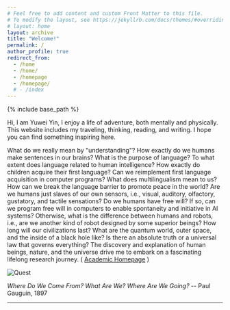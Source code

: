 ```yaml
---
# Feel free to add content and custom Front Matter to this file.
# To modify the layout, see https://jekyllrb.com/docs/themes/#overriding-theme-defaults
# layout: home
layout: archive
title: "Welcome!"
permalink: /
author_profile: true
redirect_from:
  - /home
  - /home/
  - /homepage
  - /homepage/
  # - /index
---
```


{% include base_path %}

<script src="https://polyfill.io/v3/polyfill.min.js?features=es6"></script>
<script id="MathJax-script" async src="https://cdn.jsdelivr.net/npm/mathjax@3/es5/tex-mml-chtml.js"></script>
<script>
MathJax = {
  tex: {
    inlineMath: [['$', '$']],
    processEscapes: true
  }
};
</script>

<!-- "*Wir müssen wissen, wir werden wissen!*" -- David Hilbert -->

Hi, I am Yuwei Yin, I enjoy a life of adventure, both mentally and physically. This website includes my traveling, thinking, reading, and writing. I hope you can find something inspiring here.

What do we really mean by "understanding"? How exactly do we humans make sentences in our brains? What is the purpose of language? To what extent does language related to human intelligence? How exactly do children acquire their first language? Can we reimplement first language acquisition in computer programs? What does multilingualism mean to us? How can we break the language barrier to promote peace in the world? Are we humans just slaves of our own sensors, i.e., visual, auditory, olfactory, gustatory, and tactile sensations? Do we humans have free will? If so, can we program free will in computers to enable spontaneity and initiative in AI systems? Otherwise, what is the difference between humans and robots, i.e., are we another kind of robot designed by some superior beings? How long will our civilizations last? What are the quantum world, outer space, and the inside of a black hole like? Is there an absolute truth or a universal law that governs everything? The discovery and explanation of human beings, nature, and the universe drive me to embark on a fascinating lifelong research journey. ( [Academic Homepage](https://www.yuweiyin.com/) )

![Quest](https://yuweiyin.github.io/files/img/Quest.jpeg)

*Where Do We Come From? What Are We? Where Are We Going?* -- Paul Gauguin, 1897

---

